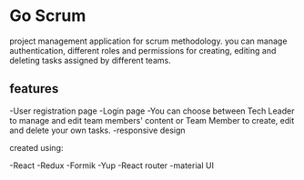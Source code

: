 # Go Scrum

project management application for scrum methodology. 
you can manage authentication, different roles and permissions for creating, editing and deleting tasks assigned by different teams.

## features

-User registration page
-Login page
-You can choose between Tech Leader to manage and edit team members' content or Team Member to create, edit and delete your own tasks.
-responsive design

created using:

-React
-Redux
-Formik
-Yup
-React router
-material UI

